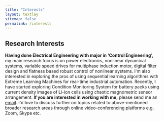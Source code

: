 ```yaml
---
title: "Interests"
layout: textlay
sitemap: false
permalink: /interests
---
```


## Research Interests

**Having done Electrical Engineering with major in ‘Control Engineering’,** my main research focus is on power electronics, nonlinear dynamical systems, 
variable speed drives for multiphase induction motor, digital filter design and flatness based robust control of nonlinear systems. I'm also interested in exploring the 
pros of using sequential learning algorithms with Extreme Learning Machines for real-time industrial automation. Recently, I have started exploring Condition 
Monitoring System for battery packs using current density images of Li-ion cells using chaotic magnometric sensor arrangement.
**If you are interested in working with me,** please send me an [email](mailto:{{site.email}}). 
I'd love to discuss further on topics related to above-mentioned broader research areas through online video-conferencing platforms e.g. Zoom, Skype etc.
